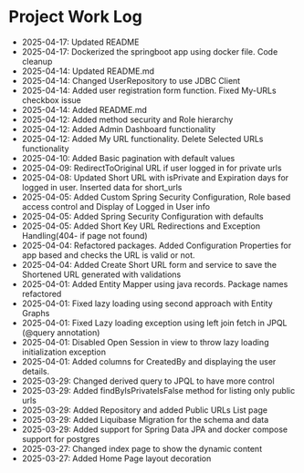 # Project Work Log 

- 2025-04-17: Updated README
- 2025-04-17: Dockerized the springboot app using docker file. Code cleanup
- 2025-04-14: Updated README.md
- 2025-04-14: Changed UserRepository to use JDBC Client
- 2025-04-14: Added user registration form function. Fixed My-URLs checkbox issue
- 2025-04-14: Added README.md
- 2025-04-12: Added method security and Role hierarchy
- 2025-04-12: Added Admin Dashboard functionality
- 2025-04-12: Added My URL functionality. Delete Selected URLs functionality
- 2025-04-10: Added Basic pagination with default values
- 2025-04-09: RedirectToOriginal URL if user logged in for private urls
- 2025-04-08: Updated Short URL with isPrivate and Expiration days for logged in user. Inserted data for short_urls
- 2025-04-05: Added Custom Spring Security Configuration, Role based access control and Display of Logged in User info
- 2025-04-05: Added Spring Security Configuration with defaults
- 2025-04-05: Added Short Key URL Redirections and Exception Handling(404- if page not found)
- 2025-04-04: Refactored packages. Added Configuration Properties for app based and  checks the URL is valid or not.
- 2025-04-04: Added Create Short URL form and service to save the Shortened URL generated with validations
- 2025-04-01: Added Entity Mapper using java records. Package names refactored
- 2025-04-01: Fixed lazy loading using second approach with Entity Graphs
- 2025-04-01: Fixed Lazy loading exception using left join fetch in JPQL (@query annotation)
- 2025-04-01: Disabled Open Session in view to throw lazy loading initialization exception
- 2025-04-01: Added columns for CreatedBy and displaying the user details.
- 2025-03-29: Changed derived query to JPQL to have more control
- 2025-03-29: Added findByIsPrivateIsFalse method for listing only public urls
- 2025-03-29: Added Repository and added Public URLs List page
- 2025-03-29: Added Liquibase Migration for the schema and data
- 2025-03-29: Added support for Spring Data JPA and docker compose support for postgres
- 2025-03-27: Changed index page to show the dynamic content
- 2025-03-27: Added Home Page layout decoration
